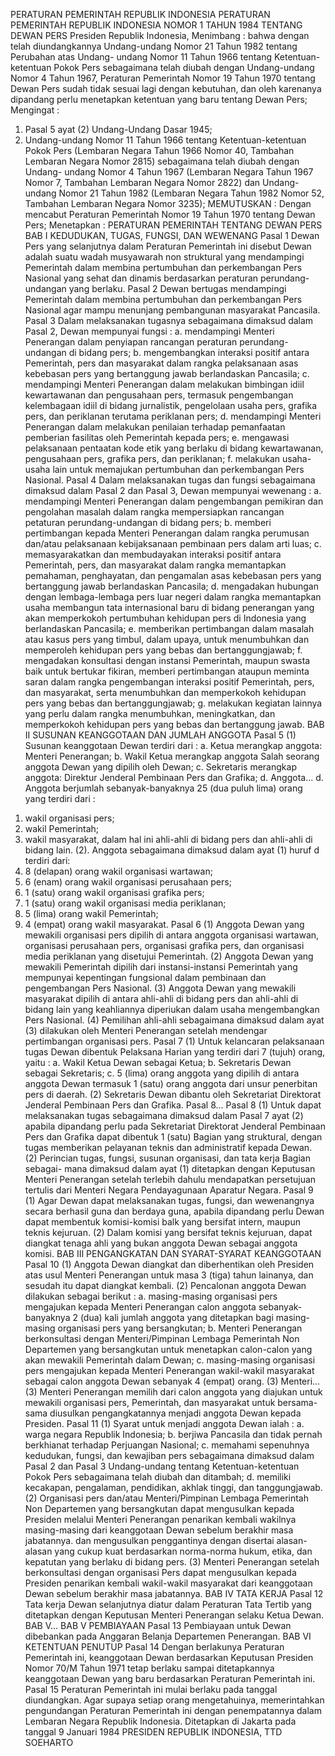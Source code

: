  PERATURAN PEMERINTAH REPUBLIK INDONESIA PERATURAN PEMERINTAH REPUBLIK INDONESIA NOMOR 1 TAHUN 1984 TENTANG DEWAN PERS Presiden Republik Indonesia,
Menimbang :
 bahwa dengan telah diundangkannya Undang-undang Nomor 21 Tahun 1982 tentang Perubahan atas Undang- undang Nomor 11 Tahun 1966 tentang Ketentuan- ketentuan Pokok Pers sebagaimana telah diubah dengan Undang-undang Nomor 4 Tahun 1967, Peraturan Pemerintah Nomor 19 Tahun 1970 tentang Dewan Pers sudah tidak sesuai lagi dengan kebutuhan, dan oleh karenanya dipandang perlu menetapkan ketentuan yang baru tentang Dewan Pers;
Mengingat :

1. Pasal 5 ayat (2) Undang-Undang Dasar 1945;
2. Undang-undang Nomor 11 Tahun 1966 tentang Ketentuan-ketentuan Pokok Pers (Lembaran Negara Tahun 1966 Nomor 40, Tambahan Lembaran Negara Nomor 2815) sebagaimana telah diubah dengan Undang- undang Nomor 4 Tahun 1967 (Lembaran Negara Tahun 1967 Nomor 7, Tambahan Lembaran Negara Nomor 2822) dan Undang-undang Nomor 21 Tahun 1982 (Lembaran Negara Tahun 1982 Nomor 52, Tambahan Lembaran Negara Nomor 3235);
MEMUTUSKAN :
 Dengan mencabut Peraturan Pemerintah Nomor 19 Tahun 1970 tentang Dewan Pers; Menetapkan : PERATURAN PEMERINTAH TENTANG DEWAN PERS
BAB I KEDUDUKAN, TUGAS, FUNGSI, DAN WEWENANG
Pasal 1
Dewan Pers yang selanjutnya dalam Peraturan Pemerintah ini disebut Dewan adalah suatu wadah musyawarah non struktural yang mendampingi Pemerintah dalam membina pertumbuhan dan perkembangan Pers Nasional yang sehat dan dinamis berdasarkan peraturan perundang-undangan yang berlaku.
Pasal 2
Dewan bertugas mendampingi Pemerintah dalam membina pertumbuhan dan perkembangan Pers Nasional agar mampu menunjang pembangunan masyarakat Pancasila.
Pasal 3
Dalam melaksanakan tugasnya sebagaimana dimaksud dalam Pasal 2, Dewan mempunyai fungsi :
a. mendampingi Menteri Penerangan dalam penyiapan rancangan peraturan perundang-undangan di bidang pers;
b. mengembangkan interaksi positif antara Pemerintah, pers dan masyarakat dalam rangka pelaksanaan asas kebebasan pers yang bertanggung jawab berlandaskan Pancasila;
c. mendampingi Menteri Penerangan dalam melakukan bimbingan idiil kewartawanan dan pengusahaan pers, termasuk pengembangan kelembagaan idiil di bidang jurnalistik, pengelolaan usaha pers, grafika pers, dan periklanan terutama periklanan pers;
d. mendampingi Menteri Penerangan dalam melakukan penilaian terhadap pemanfaatan pemberian fasilitas oleh Pemerintah kepada pers;
e. mengawasi pelaksanaan pentaatan kode etik yang berlaku di bidang kewartawanan, pengusahaan pers, grafika pers, dan periklanan;
f. melakukan usaha-usaha lain untuk memajukan pertumbuhan dan perkembangan Pers Nasional.
Pasal 4
Dalam melaksanakan tugas dan fungsi sebagaimana dimaksud dalam Pasal 2 dan Pasal 3, Dewan mempunyai wewenang :
a. mendampingi Menteri Penerangan dalam pengembangan pemikiran dan pengolahan masalah dalam rangka mempersiapkan rancangan petaturan perundang-undangan di bidang pers;
b. memberi pertimbangan kepada Menteri Penerangan dalam rangka perumusan dan/atau pelaksanaan kebijaksanaan pembinaan pers dalam arti luas;
c. memasyarakatkan dan membudayakan interaksi positif antara Pemerintah, pers, dan masyarakat dalam rangka memantapkan pemahaman, penghayatan, dan pengamalan asas kebebasan pers yang bertanggung jawab berlandaskan Pancasila;
d. mengadakan hubungan dengan lembaga-lembaga pers luar negeri dalam rangka memantapkan usaha membangun tata internasional baru di bidang penerangan yang akan memperkokoh pertumbuhan kehidupan pers di Indonesia yang berlandaskan Pancasila;
e. memberikan pertimbangan dalam masalah atau kasus pers yang timbul, dalam upaya, untuk menumbuhkan dan memperoleh kehidupan pers yang bebas dan bertanggungjawab;
f. mengadakan konsultasi dengan instansi Pemerintah, maupun swasta baik untuk bertukar fikiran, memberi pertimbangan ataupun meminta saran dalam rangka pengembangan interaksi positif Pemerintah, pers, dan masyarakat, serta menumbuhkan dan memperkokoh kehidupan pers yang bebas dan bertanggungjawab;
g. melakukan kegiatan lainnya yang perlu dalam rangka menumbuhkan, meningkatkan, dan memperkokoh kehidupan pers yang bebas dan bertanggung jawab.
BAB II SUSUNAN KEANGGOTAAN DAN JUMLAH ANGGOTA
Pasal 5
(1) Susunan keanggotaan Dewan terdiri dari :
a. Ketua merangkap anggota: Menteri Penerangan;
b. Wakil Ketua merangkap anggota Salah seorang anggota Dewan yang dipilih oleh Dewan;
c. Sekretaris merangkap anggota: Direktur Jenderal Pembinaan Pers dan Grafika;
d. Anggota...
d. Anggota berjumlah sebanyak-banyaknya 25 (dua puluh lima) orang yang terdiri dari :
1) wakil organisasi pers;
2) wakil Pemerintah;
3) wakil masyarakat, dalam hal ini ahli-ahli di bidang pers dan ahli-ahli di bidang lain.
(2). Anggota sebagaimana dimaksud dalam ayat (1) huruf d terdiri dari:
1) 8 (delapan) orang wakil organisasi wartawan;
2) 6 (enam) orang wakil organisasi perusahaan pers;
3) 1 (satu) orang wakil organisasi grafika pers;
4) 1 (satu) orang wakil organisasi media periklanan;
5) 5 (lima) orang wakil Pemerintah;
6) 4 (empat) orang wakil masyarakat.
Pasal 6
(1) Anggota Dewan yang mewakili organisasi pers dipilih di antara anggota organisasi wartawan, organisasi perusahaan pers, organisasi grafika pers, dan organisasi media periklanan yang disetujui Pemerintah.
(2) Anggota Dewan yang mewakili Pemerintah dipilih dari instansi-instansi Pemerintah yang mempunyai kepentingan fungsional dalam pembinaan dan pengembangan Pers Nasional.
(3) Anggota Dewan yang mewakili masyarakat dipilih di antara ahli-ahli di bidang pers dan ahli-ahli di bidang lain yang keahliannya diperiukan dalam usaha mengembangkan Pers Nasional.
(4) Pemilihan ahli-ahli sebagaimana dimaksud dalam ayat (3) dilakukan oleh Menteri Penerangan setelah mendengar pertimbangan organisasi pers.
Pasal 7
(1) Untuk kelancaran pelaksanaan tugas Dewan dibentuk Pelaksana Harian yang terdiri dari 7 (tujuh) orang, yaitu :
a. Wakil Ketua Dewan sebagai Ketua;
b. Sekretaris Dewan sebagai Sekretaris;
c. 5 (lima) orang anggota yang dipilih di antara anggota Dewan termasuk 1 (satu) orang anggota dari unsur penerbitan pers di daerah.
(2) Sekretaris Dewan dibantu oleh Sekretariat Direktorat Jenderal Pembinaan Pers dan Grafika. Pasal 8...
Pasal 8
(1) Untuk dapat melaksanakan tugas sebagaimana dimaksud dalam Pasal 7 ayat (2) apabila dipandang perlu pada Sekretariat Direktorat Jenderal Pembinaan Pers dan Grafika dapat dibentuk 1 (satu) Bagian yang struktural, dengan tugas memberikan pelayanan teknis dan administratif kepada Dewan.
(2) Perincian tugas, fungsi, susunan organisasi, dan tata kerja Bagian sebagai- mana dimaksud dalam ayat (1) ditetapkan dengan Keputusan Menteri Penerangan setelah terlebih dahulu mendapatkan persetujuan tertulis dari Menteri Negara Pendayagunaan Aparatur Negara.
Pasal 9
(1) Agar Dewan dapat melaksanakan tugas, fungsi, dan wewenangnya secara berhasil guna dan berdaya guna, apabila dipandang perlu Dewan dapat membentuk komisi-komisi balk yang bersifat intern, maupun teknis kejuruan.
(2) Dalam komisi yang bersifat teknis kejuruan, dapat diangkat tenaga ahli yang bukan anggota Dewan sebagai anggota komisi.
BAB III PENGANGKATAN DAN SYARAT-SYARAT KEANGGOTAAN
Pasal 10
(1) Anggota Dewan diangkat dan diberhentikan oleh Presiden atas usul Menteri Penerangan untuk masa 3 (tiga) tahun lainanya, dan sesudah itu dapat diangkat kembali.
(2) Pencalonan anggota Dewan dilakukan sebagai berikut :
a. masing-masing organisasi pers mengajukan kepada Menteri Penerangan calon anggota sebanyak-banyaknya 2 (dua) kali jumlah anggota yang ditetapkan bagi masing-masing organisasi pers yang bersangkutan;
b. Menteri Penerangan berkonsultasi dengan Menteri/Pimpinan Lembaga Pemerintah Non Departemen yang bersangkutan untuk menetapkan calon-calon yang akan mewakili Pemerintah dalam Dewan;
c. masing-masing organisasi pers mengajukan kepada Menteri Penerangan wakil-wakil masyarakat sebagai calon anggota Dewan sebanyak 4 (empat) orang.
(3) Menteri...
(3) Menteri Penerangan memilih dari calon anggota yang diajukan untuk mewakili organisasi pers, Pemerintah, dan masyarakat untuk bersama- sama diusulkan pengangkatannya menjadi anggota Dewan kepada Presiden.
Pasal 11
(1) Syarat untuk menjadi anggota Dewan ialah :
a. warga negara Republik Indonesia;
b. berjiwa Pancasila dan tidak pernah berkhianat terhadap Perjuangan Nasional;
c. memahami sepenuhnya kedudukan, fungsi, dan kewajiban pers sebagaimana dimaksud dalam Pasal 2 dan Pasal 3 Undang-undang tentang Ketentuan-ketentuan Pokok Pers sebagaimana telah diubah dan ditambah;
d. memiliki kecakapan, pengalaman, pendidikan, akhlak tinggi, dan tanggungjawab.
(2) Organisasi pers dan/atau Menteri/Pimpinan Lembaga Pemerintah Non Departemen yang bersangkutan dapat mengusulkan kepada Presiden melalui Menteri Penerangan penarikan kembali wakilnya masing-masing dari keanggotaan Dewan sebelum berakhir masa jabatannya. dan mengusulkan penggantinya dengan disertai alasan-alasan yang cukup kuat berdasarkan norma-norma hukum, etika, dan kepatutan yang berlaku di bidang pers.
(3) Menteri Penerangan setelah berkonsultasi dengan organisasi Pers dapat mengusulkan kepada Presiden penarikan kembali wakil-wakil masyarakat dari keanggotaan Dewan sebelum berakhir masa jabatannya.
BAB IV TATA KERJA
Pasal 12
Tata kerja Dewan selanjutnya diatur dalam Peraturan Tata Tertib yang ditetapkan dengan Keputusan Menteri Penerangan selaku Ketua Dewan. BAB V...
BAB V PEMBIAYAAN
Pasal 13
Pembiayaan untuk Dewan dibebankan pada Anggaran Belanja Departemen Penerangan.
BAB VI KETENTUAN PENUTUP
Pasal 14
Dengan berlakunya Peraturan Pemerintah ini, keanggotaan Dewan berdasarkan Keputusan Presiden Nomor 70/M Tahun 1971 tetap berlaku sampai ditetapkannya keanggotaan Dewan yang baru berdasarkan Peraturan Pemerintah ini.
Pasal 15
Peraturan Pemerintah ini mulai berlaku pada tanggal diundangkan. Agar supaya setiap orang mengetahuinya, memerintahkan pengundangan Peraturan Pemerintah ini dengan penempatannya dalam Lembaran Negara Republik Indonesia. Ditetapkan di Jakarta pada tanggal 9 Januari 1984 PRESIDEN REPUBLIK INDONESIA, TTD SOEHARTO